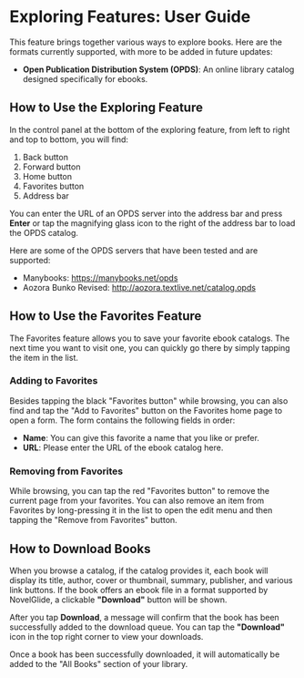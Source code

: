 # Exploring Features: User Guide
This feature brings together various ways to explore books. Here are the formats currently supported, with more to be added in future updates:

- **Open Publication Distribution System (OPDS)**: An online library catalog designed specifically for ebooks.

## How to Use the Exploring Feature
In the control panel at the bottom of the exploring feature, from left to right and top to bottom, you will find:

1. Back button
2. Forward button
3. Home button
4. Favorites button
5. Address bar

You can enter the URL of an OPDS server into the address bar and press **Enter** or tap the magnifying glass icon to the right of the address bar to load the OPDS catalog.

Here are some of the OPDS servers that have been tested and are supported:
- Manybooks: https://manybooks.net/opds
- Aozora Bunko Revised: http://aozora.textlive.net/catalog.opds

## How to Use the Favorites Feature
The Favorites feature allows you to save your favorite ebook catalogs. The next time you want to visit one, you can quickly go there by simply tapping the item in the list.

### Adding to Favorites
Besides tapping the black "Favorites button" while browsing, you can also find and tap the "Add to Favorites" button on the Favorites home page to open a form. The form contains the following fields in order:
- **Name**: You can give this favorite a name that you like or prefer.
- **URL**: Please enter the URL of the ebook catalog here.

### Removing from Favorites
While browsing, you can tap the red "Favorites button" to remove the current page from your favorites. You can also remove an item from Favorites by long-pressing it in the list to open the edit menu and then tapping the "Remove from Favorites" button.

## How to Download Books
When you browse a catalog, if the catalog provides it, each book will display its title, author, cover or thumbnail, summary, publisher, and various link buttons. If the book offers an ebook file in a format supported by NovelGlide, a clickable **"Download"** button will be shown.

After you tap **Download**, a message will confirm that the book has been successfully added to the download queue. You can tap the **"Download"** icon in the top right corner to view your downloads.

Once a book has been successfully downloaded, it will automatically be added to the "All Books" section of your library.